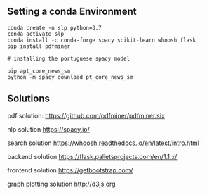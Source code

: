 ## Setting a conda  Environment

```
conda create -n slp python=3.7
conda activate slp
conda install -c conda-forge spacy scikit-learn whoosh flask
pip install pdfminer

# installing the portuguese spacy model

pip apt_core_news_sm
python -m spacy download pt_core_news_sm
```

## Solutions

pdf solution:
https://github.com/pdfminer/pdfminer.six

nlp solution
https://spacy.io/

search solution
https://whoosh.readthedocs.io/en/latest/intro.html

backend solution
https://flask.palletsprojects.com/en/1.1.x/

frontend solution
https://getbootstrap.com/

graph plotting solution
http://d3js.org

